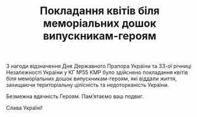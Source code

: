 ﻿---
title: Покладання квітів біля меморіальних дошок випускникам-героям
---

З нагоди відзначення Дня Державного Прапора України та 33-ої річниці Незалежності України у КГ №55 КМР було здійснено покладання квітів біля меморіальних дошок випускникам-героям, які віддали життя, захищаючи територіальну цілісність та недоторканість України.

Безмежна вдячність Героям. Пам’ятаємо ваш подвиг.

Слава Україні!

<slideshow />
